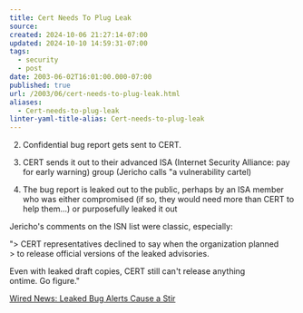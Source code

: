 ```yaml
---
title: Cert Needs To Plug Leak
source: 
created: 2024-10-06 21:27:14-07:00
updated: 2024-10-10 14:59:31-07:00
tags:
  - security
  - post
date: 2003-06-02T16:01:00.000-07:00
published: true
url: /2003/06/cert-needs-to-plug-leak.html
aliases:
  - Cert-needs-to-plug-leak
linter-yaml-title-alias: Cert-needs-to-plug-leak
---
```



  
2.  Confidential bug report gets sent to CERT.  
    
3.  CERT sends it out to their advanced ISA (Internet Security Alliance: pay for early warning) group (Jericho calls "a vulnerability cartel)  
    
4.  The bug report is leaked out to the public, perhaps by an ISA member who was either compromised (if so, they would need more than CERT to help them...) or purposefully leaked it out  
    

  
  
Jericho's comments on the ISN list were classic, especially:  
  
"> CERT representatives declined to say when the organization planned  
\> to release official versions of the leaked advisories.  
  
Even with leaked draft copies, CERT still can't release anything  
ontime. Go figure."  
  
[Wired News: Leaked Bug Alerts Cause a Stir](http://www.wired.com/news/infostructure/0,1377,58106,00.html "Wired News: Leaked Bug Alerts Cause a Stir")